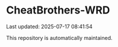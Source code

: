# CheatBrothers-WRD

Last updated: 2025-07-17 08:41:54

This repository is automatically maintained.

